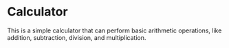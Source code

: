# Calculator

This is a simple calculator that can perform basic arithmetic operations,
like addition, subtraction, division, and multiplication.